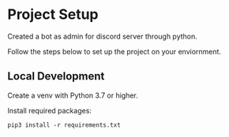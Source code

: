 # Project Setup

 Created a bot as admin for discord server through python.

 Follow the steps below to set up the project on your enviornment.

 ## Local Development

Create a venv with Python 3.7 or higher.

Install required packages:

```
pip3 install -r requirements.txt
```
